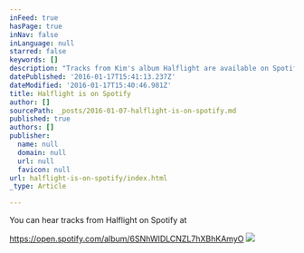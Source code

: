 ```yaml
---
inFeed: true
hasPage: true
inNav: false
inLanguage: null
starred: false
keywords: []
description: "Tracks from Kim's album Halflight are available on Spotify"
datePublished: '2016-01-17T15:41:13.237Z'
dateModified: '2016-01-17T15:40:46.981Z'
title: Halflight is on Spotify
author: []
sourcePath: _posts/2016-01-07-halflight-is-on-spotify.md
published: true
authors: []
publisher:
  name: null
  domain: null
  url: null
  favicon: null
url: halflight-is-on-spotify/index.html
_type: Article

---
```

You can hear tracks from Halflight on Spotify at

https://open.spotify.com/album/6SNhWIDLCNZL7hXBhKAmyO
![](https://the-grid-user-content.s3-us-west-2.amazonaws.com/05a5c67e-4a1a-4be0-8e86-fa51dc969698.jpg)